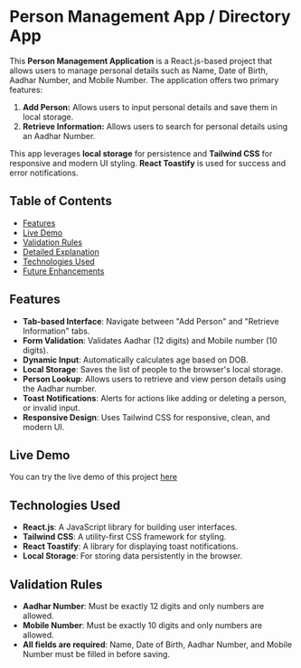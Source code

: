 # Person Management App / Directory App

This **Person Management Application** is a React.js-based project that allows users to manage personal details such as Name, Date of Birth, Aadhar Number, and Mobile Number. The application offers two primary features:

1. **Add Person:** Allows users to input personal details and save them in local storage.
2. **Retrieve Information:** Allows users to search for personal details using an Aadhar Number.

This app leverages **local storage** for persistence and **Tailwind CSS** for responsive and modern UI styling. **React Toastify** is used for success and error notifications.

## Table of Contents

- [Features](#features)
- [Live Demo](#live-demo)
- [Validation Rules](#validation-rules)
- [Detailed Explanation](#detailed-explanation)
- [Technologies Used](#technologies-used)
- [Future Enhancements](#future-enhancements)

## Features

- **Tab-based Interface**: Navigate between "Add Person" and "Retrieve Information" tabs.
- **Form Validation**: Validates Aadhar (12 digits) and Mobile number (10 digits).
- **Dynamic Input**: Automatically calculates age based on DOB.
- **Local Storage**: Saves the list of people to the browser's local storage.
- **Person Lookup**: Allows users to retrieve and view person details using the Aadhar number.
- **Toast Notifications**: Alerts for actions like adding or deleting a person, or invalid input.
- **Responsive Design**: Uses Tailwind CSS for responsive, clean, and modern UI.

## Live Demo

You can try the live demo of this project [here](https://directory-app-praveen.netlify.app/)

## Technologies Used

- **React.js**: A JavaScript library for building user interfaces.
- **Tailwind CSS**: A utility-first CSS framework for styling.
- **React Toastify**: A library for displaying toast notifications.
- **Local Storage**: For storing data persistently in the browser.

## Validation Rules

- **Aadhar Number**: Must be exactly 12 digits and only numbers are allowed.
- **Mobile Number**: Must be exactly 10 digits and only numbers are allowed.
- **All fields are required**: Name, Date of Birth, Aadhar Number, and Mobile Number must be filled in before saving.
